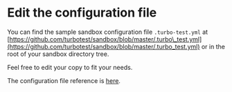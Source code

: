 # Edit the configuration file

You can find the sample sandbox configuration file `.turbo-test.yml` at [https://github.com/turbotest/sandbox/blob/master/.turbo\_test.yml](https://github.com/turbotest/sandbox/blob/master/.turbo_test.yml) or in the root of your sandbox directory tree.

Feel free to edit your copy to fit your needs.

The configuration file reference is [here](https://github.com/turbotest/HELP/tree/926041399bb61b84ea3d38bd68a9b29dd1a7235b/docs/config-file/README.md).

